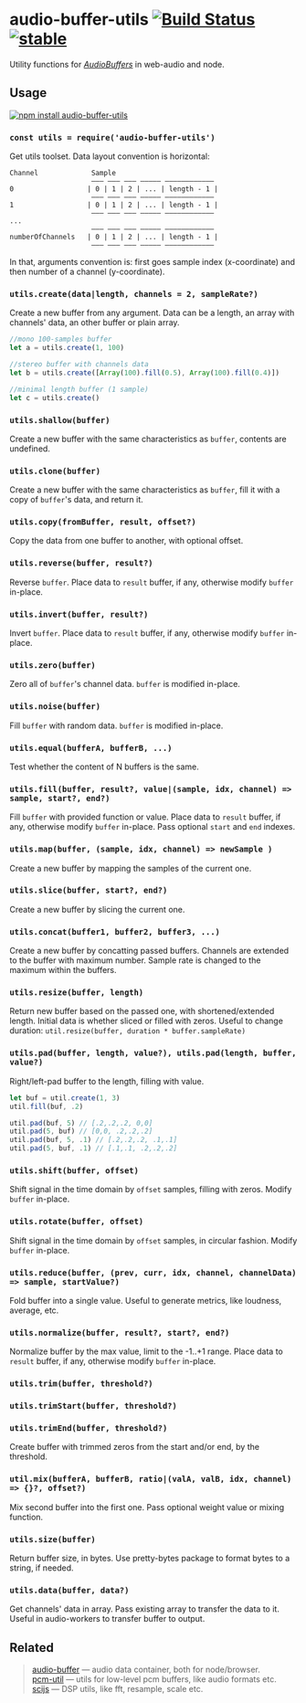 # audio-buffer-utils [![Build Status](https://travis-ci.org/audiojs/audio-buffer-utils.svg?branch=master)](https://travis-ci.org/audiojs/audio-buffer-utils) [![stable](http://badges.github.io/stability-badges/dist/stable.svg)](http://github.com/badges/stability-badges)

Utility functions for [_AudioBuffers_](https://github.com/audiojs/audio-buffer) in web-audio and node.

## Usage

[![npm install audio-buffer-utils](https://nodei.co/npm/audio-buffer-utils.png?mini=true)](https://npmjs.org/package/audio-buffer-utils/)

### `const utils = require('audio-buffer-utils')`
Get utils toolset.
Data layout convention is horizontal:

```
Channel             Sample
                    ——— ——— ——— ————— ————————————
0                  | 0 | 1 | 2 | ... | length - 1 |
                    ——— ——— ——— ————— ————————————
1                  | 0 | 1 | 2 | ... | length - 1 |
                    ——— ——— ——— ————— ————————————
...
                    ——— ——— ——— ————— ————————————
numberOfChannels   | 0 | 1 | 2 | ... | length - 1 |
                    ——— ——— ——— ————— ————————————
```
In that, arguments convention is: first goes sample index (x-coordinate) and then number of a channel (y-coordinate).

### `utils.create(data|length, channels = 2, sampleRate?)`
Create a new buffer from any argument.
Data can be a length, an array with channels' data, an other buffer or plain array.

```js
//mono 100-samples buffer
let a = utils.create(1, 100)

//stereo buffer with channels data
let b = utils.create([Array(100).fill(0.5), Array(100).fill(0.4)])

//minimal length buffer (1 sample)
let c = utils.create()
```

### `utils.shallow(buffer)`
Create a new buffer with the same characteristics as `buffer`, contents are undefined.

### `utils.clone(buffer)`
Create a new buffer with the same characteristics as `buffer`, fill it with a copy of `buffer`'s data, and return it.

### `utils.copy(fromBuffer, result, offset?)`
Copy the data from one buffer to another, with optional offset.

### `utils.reverse(buffer, result?)`
Reverse `buffer`. Place data to `result` buffer, if any, otherwise modify `buffer` in-place.

### `utils.invert(buffer, result?)`
Invert `buffer`. Place data to `result` buffer, if any, otherwise modify `buffer` in-place.

### `utils.zero(buffer)`
Zero all of `buffer`'s channel data. `buffer` is modified in-place.

### `utils.noise(buffer)`
Fill `buffer` with random data. `buffer` is modified in-place.

### `utils.equal(bufferA, bufferB, ...)`
Test whether the content of N buffers is the same.

### `utils.fill(buffer, result?, value|(sample, idx, channel) => sample, start?, end?)`
Fill `buffer` with provided function or value.
Place data to `result` buffer, if any, otherwise modify `buffer` in-place.
Pass optional `start` and `end` indexes.

### `utils.map(buffer, (sample, idx, channel) => newSample )`
Create a new buffer by mapping the samples of the current one.

### `utils.slice(buffer, start?, end?)`
Create a new buffer by slicing the current one.

### `utils.concat(buffer1, buffer2, buffer3, ...)`
Create a new buffer by concatting passed buffers.
Channels are extended to the buffer with maximum number.
Sample rate is changed to the maximum within the buffers.

### `utils.resize(buffer, length)`
Return new buffer based on the passed one, with shortened/extended length.
Initial data is whether sliced or filled with zeros.
Useful to change duration: `util.resize(buffer, duration * buffer.sampleRate)`

### `utils.pad(buffer, length, value?), utils.pad(length, buffer, value?)`
Right/left-pad buffer to the length, filling with value.

```js
let buf = util.create(1, 3)
util.fill(buf, .2)

util.pad(buf, 5) // [.2,.2,.2, 0,0]
util.pad(5, buf) // [0,0, .2,.2,.2]
util.pad(buf, 5, .1) // [.2,.2,.2, .1,.1]
util.pad(5, buf, .1) // [.1,.1, .2,.2,.2]
```

### `utils.shift(buffer, offset)`
Shift signal in the time domain by `offset` samples, filling with zeros.
Modify `buffer` in-place.

### `utils.rotate(buffer, offset)`
Shift signal in the time domain by `offset` samples, in circular fashion.
Modify `buffer` in-place.

### `utils.reduce(buffer, (prev, curr, idx, channel, channelData) => sample, startValue?)`
Fold buffer into a single value. Useful to generate metrics, like loudness, average, etc.

### `utils.normalize(buffer, result?, start?, end?)`
Normalize buffer by the max value, limit to the -1..+1 range.
Place data to `result` buffer, if any, otherwise modify `buffer` in-place.

### `utils.trim(buffer, threshold?)`
### `utils.trimStart(buffer, threshold?)`
### `utils.trimEnd(buffer, threshold?)`
Create buffer with trimmed zeros from the start and/or end, by the threshold.

### `util.mix(bufferA, bufferB, ratio|(valA, valB, idx, channel) => {}?, offset?)`
Mix second buffer into the first one. Pass optional weight value or mixing function.

### `utils.size(buffer)`
Return buffer size, in bytes. Use pretty-bytes package to format bytes to a string, if needed.

### `utils.data(buffer, data?)`
Get channels' data in array. Pass existing array to transfer the data to it.
Useful in audio-workers to transfer buffer to output.


## Related

> [audio-buffer](https://github.com/audio-lab/buffer) — audio data container, both for node/browser.<br/>
> [pcm-util](https://github.com/audio-lab/pcm-util) — utils for low-level pcm buffers, like audio formats etc.<br/>
> [scijs](https://github.com/scijs) — DSP utils, like fft, resample, scale etc.
